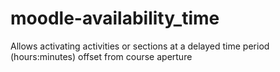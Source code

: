 # moodle-availability_time
Allows activating activities or sections at a delayed time period (hours:minutes)  offset from course aperture
